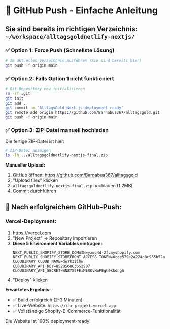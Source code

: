 # 🚀 GitHub Push - Einfache Anleitung

## Sie sind bereits im richtigen Verzeichnis: `~/workspace/alltagsgoldnetlify-nextjs/`

### ✅ Option 1: Force Push (Schnellste Lösung)

```bash
# Im aktuellen Verzeichnis ausführen (Sie sind bereits hier)
git push -f origin main
```

### ✅ Option 2: Falls Option 1 nicht funktioniert

```bash
# Git-Repository neu initialisieren
rm -rf .git
git init
git add .
git commit -m "AlltagsGold Next.js deployment ready"
git remote add origin https://github.com/Barnabus367/alltagsgold.git
git push -f origin main
```

### ✅ Option 3: ZIP-Datei manuell hochladen

Die fertige ZIP-Datei ist hier:
```bash
# ZIP-Datei anzeigen
ls -lh ../alltagsgoldnetlify-nextjs-final.zip
```

**Manueller Upload:**
1. GitHub öffnen: https://github.com/Barnabus367/alltagsgold
2. "Upload files" klicken
3. `alltagsgoldnetlify-nextjs-final.zip` hochladen (1.2MB)
4. Commit durchführen

## 🎯 Nach erfolgreichem GitHub-Push:

### **Vercel-Deployment:**
1. https://vercel.com
2. "New Project" → Repository importieren
3. **Diese 5 Environment Variables eintragen:**
   ```
   NEXT_PUBLIC_SHOPIFY_STORE_DOMAIN=yxwc4d-2f.myshopify.com
   NEXT_PUBLIC_SHOPIFY_STOREFRONT_ACCESS_TOKEN=6cee579e2a224c8c935b52a1103e1dea
   CLOUDINARY_CLOUD_NAME=dwrk3iihw
   CLOUDINARY_API_KEY=852856863652997
   CLOUDINARY_API_SECRET=WN8YS9FEiMEROvHuFEgh0kkdhgA
   ```
4. "Deploy" klicken

**Erwartetes Ergebnis:**
- ✅ Build erfolgreich (2-3 Minuten)
- ✅ Live-Website: `https://ihr-projekt.vercel.app`
- ✅ Vollständige Shopify-E-Commerce-Funktionalität

Die Website ist 100% deployment-ready!